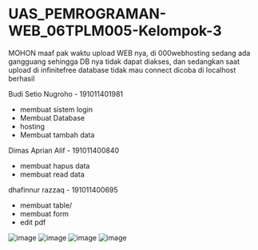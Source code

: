 # UAS_PEMROGRAMAN-WEB_06TPLM005-Kelompok-3


MOHON maaf pak waktu upload WEB nya, di 000webhosting sedang ada gangguang sehingga DB nya tidak dapat diakses, dan sedangkan saat upload di infinitefree
database tidak mau connect
dicoba di localhost berhasil

Budi Setio Nugroho - 191011401981
- membuat sistem login
- Membuat Database
- hosting
- Membuat tambah data


Dimas Aprian Alif - 191011400840
- membuat hapus data
- membuat read data

dhafinnur razzaq - 191011400695
- membuat table/
- membuat form
- edit pdf

![image](https://user-images.githubusercontent.com/94880823/177607810-cd54aa36-ac6d-4549-9f07-79de903561c4.png)
![image](https://user-images.githubusercontent.com/94880823/177607838-acf5d7a1-75d6-4825-bd04-ba0fc4080b06.png)
![image](https://user-images.githubusercontent.com/94880823/177607851-8845f925-3819-4cf7-9185-1e5479c6357e.png)
![image](https://user-images.githubusercontent.com/94880823/177607874-4103edff-9fd7-4afd-be52-f046316ad615.png)

